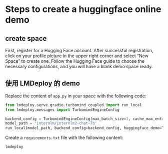 # Steps to create a huggingface online demo

## create space

First, register for a Hugging Face account. After successful registration, click on your profile picture in the upper right corner and select “New Space” to create one. Follow the Hugging Face guide to choose the necessary configurations, and you will have a blank demo space ready.

## 使用 LMDeploy 的 demo

Replace the content of `app.py` in your space with the following code:

```python
from lmdeploy.serve.gradio.turbomind_coupled import run_local
from lmdeploy.messages import TurbomindEngineConfig

backend_config = TurbomindEngineConfig(max_batch_size=1, cache_max_entry_count=0.05)
model_path = 'internlm/internlm2-chat-7b'
run_local(model_path, backend_config=backend_config, huggingface_demo=True)
```

Create a `requirements.txt` file with the following content:

```
lmdeploy
```
